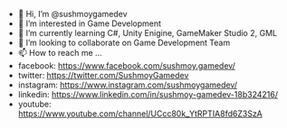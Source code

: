 - 👋 Hi, I’m @sushmoygamedev
- 👀 I’m interested in Game Development
- 🌱 I’m currently learning C#, Unity Enigine, GameMaker Studio 2, GML
- 💞️ I’m looking to collaborate on Game Development Team
- 📫 How to reach me ... 
- facebook: https://www.facebook.com/sushmoy.gamedev/
- twitter: https://twitter.com/SushmoyGamedev
- instagram: https://www.instagram.com/sushmoygamedev/
- linkedin: https://www.linkedin.com/in/sushmoy-gamedev-18b324216/
- youtube: https://www.youtube.com/channel/UCcc80k_YtRPTIA8fd6Z3SzA

<!---
sushmoygamedev/sushmoygamedev is a ✨ special ✨ repository because its `README.md` (this file) appears on your GitHub profile.
You can click the Preview link to take a look at your changes.
--->
